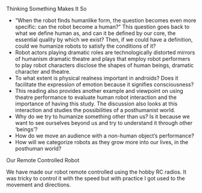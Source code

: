 Thinking Something Makes It So
-	“When the robot finds humanlike form, the question becomes even more specific: can the robot become a human?” This question goes back to what we define human as, and can it be defined by our core, the essential quality by which we exist? Then, if we could have a definition, could we humanize robots to satisfy the conditions of it?
-	Robot actors playing dramatic roles are technologically distorted mirrors of humanism dramatic theatre and plays that employ robot performers to play robot characters disclose the shapes of human beings, dramatic character and theatre. 
-	To what extent is physical realness important in androids? Does it facilitate the expression of emotion because it signifies consciousness? 
-	This reading also provides another example and viewpoint on using theatre performance to evaluate human robot interaction and the importance of having this study. The discussion also looks at this interaction and studies the possibilities of a posthumanist world. 
-	Why do we try to humanize something other than us? Is it because we want to see ourselves beyond us and try to understand it through other ‘beings’?
-	How do we move an audience with a non-human object’s performance? 
- How will we categorize robots as they grow more into our lives, in the posthuman world?

Our Remote Controlled Robot 

We have made our robot remote controlled using the hobby RC radios. It was tricky to control it with the speed but with practice I got used to the movement and directions. 
